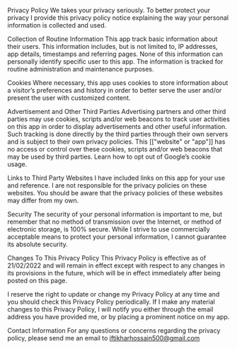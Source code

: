 Privacy Policy
We takes your privacy seriously. To better protect your privacy I provide this privacy policy notice explaining the way your personal information is collected and used.

Collection of Routine Information
This app track basic information about their users. This information includes, but is not limited to, IP addresses, app details, timestamps and referring pages. None of this information can personally identify specific user to this app. The information is tracked for routine administration and maintenance purposes.

Cookies
Where necessary, this app uses cookies to store information about a visitor’s preferences and history in order to better serve the user and/or present the user with customized content.

Advertisement and Other Third Parties
Advertising partners and other third parties may use cookies, scripts and/or web beacons to track user activities on this app in order to display advertisements and other useful information. Such tracking is done directly by the third parties through their own servers and is subject to their own privacy policies. This [["website" or "app"]] has no access or control over these cookies, scripts and/or web beacons that may be used by third parties. Learn how to opt out of Google’s cookie usage.

Links to Third Party Websites
I have included links on this app for your use and reference. I are not responsible for the privacy policies on these websites. You should be aware that the privacy policies of these websites may differ from my own.

Security
The security of your personal information is important to me, but remember that no method of transmission over the Internet, or method of electronic storage, is 100% secure. While I strive to use commercially acceptable means to protect your personal information, I cannot guarantee its absolute security.

Changes To This Privacy Policy
This Privacy Policy is effective as of 21/02/2022 and will remain in effect except with respect to any changes in its provisions in the future, which will be in effect immediately after being posted on this page.

I reserve the right to update or change my Privacy Policy at any time and you should check this Privacy Policy periodically. If I make any material changes to this Privacy Policy, I will notify you either through the email address you have provided me, or by placing a prominent notice on my app.

Contact Information
For any questions or concerns regarding the privacy policy, please send me an email to iftikharhossain500@gmail.com

